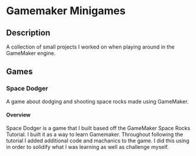 # Gamemaker Minigames
## Description
A collection of small projects I worked on when playing around in the GameMaker engine.

## Games
### Space Dodger
A game about dodging and shooting space rocks made using GameMaker.

#### Overview
Space Dodger is a game that I built based off the GameMaker Space Rocks Tutorial. I built it as a way to learn Gamemaker. Throughout following the tutorial I added additional code and machanics to the game. I did this using in order to solidify what I was learning as well as challenge myself. 
